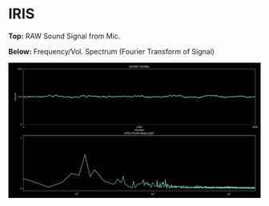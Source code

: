# IRIS

**Top:** RAW Sound Signal from Mic.

**Below:** Frequency/Vol. Spectrum (Fourier Transform of Signal)

![Audio Signal -> Fourier Transform -> Spectrum](spec3.png)

